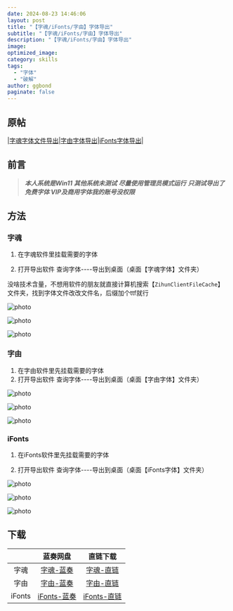 ```yaml
---
date: 2024-08-23 14:46:06
layout: post
title: "【字魂/iFonts/字由】字体导出"
subtitle: "【字魂/iFonts/字由】字体导出"
description: "【字魂/iFonts/字由】字体导出"
image:
optimized_image:
category: skills
tags:
  - "字体"
  - "破解"
author: ggbond
paginate: false 
---
```


## 原帖
|[字魂字体文件导出](https://www.52pojie.cn/thread-1840626-1-1.html)|[字由字体导出](https://www.52pojie.cn/thread-1841495-1-1.html)|[iFonts字体导出](https://www.52pojie.cn/thread-1845363-1-1.html)|

## 前言

> ***本人系统是Win11 其他系统未测试***
***尽量使用管理员模式运行***
***只测试导出了免费字体 VIP及商用字体我的账号没权限***

## 方法

### 字魂

1. 在字魂软件里挂载需要的字体

2. 打开导出软件 查询字体----导出到桌面（桌面【字魂字体】文件夹）

没啥技术含量，不想用软件的朋友就直接计算机搜索【`ZihunClientFileCache`】文件夹，找到字体文件改改文件名，后缀加个ttf就行

![photo](https://icer233.github.io/assets/postimg/2024/08/23/1-1.png)

![photo](https://icer233.github.io/assets/postimg/2024/08/23/1-2.png)

![photo](https://icer233.github.io/assets/postimg/2024/08/23/1-3.png)

### 字由

1. 在字由软件里先挂载需要的字体
2. 打开导出软件  查询字体----导出到桌面（桌面【字由字体】文件夹）

![photo](https://icer233.github.io/assets/postimg/2024/08/23/2-1.png)

![photo](https://icer233.github.io/assets/postimg/2024/08/23/2-2.png)

![photo](https://icer233.github.io/assets/postimg/2024/08/23/2-3.png)

### iFonts

1. 在iFonts软件里先挂载需要的字体

2. 打开导出软件  查询字体----导出到桌面（桌面【iFonts字体】文件夹）

![photo](https://icer233.github.io/assets/postimg/2024/08/23/3-1.png)

![photo](https://icer233.github.io/assets/postimg/2024/08/23/3-2.png)

![photo](https://icer233.github.io/assets/postimg/2024/08/23/3-3.png)

## 下载

|        |                       蓝奏网盘                       |                           直链下载                           |
| :----: | :--------------------------------------------------: | :----------------------------------------------------------: |
|  字魂  |  [字魂-蓝奏](https://wwfg.lanzouq.com/iWUsi1aqlryf)  | [字魂-直链](https://icer233.github.io/assets/postimg/2024/08/23/1-zihun.zip) |
|  字由  |  [字由-蓝奏](https://wwfg.lanzouq.com/ispsE1b1gosh)  | [字由-直链](https://icer233.github.io/assets/postimg/2024/08/23/2-hellofont.zip) |
| iFonts | [iFonts-蓝奏](https://wwfg.lanzouq.com/icI8a1c1ckvi) | [iFonts-直链](https://icer233.github.io/assets/postimg/2024/08/23/3-iFonts.zip) |

